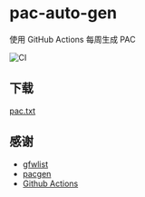 # pac-auto-gen

使用 GitHub Actions 每周生成 PAC

![CI](https://img.shields.io/github/workflow/status/nodoccat/pac-auto-gen/generate-pac-file?label=CI&logo=github&style=for-the-badge)

## 下载

<a href="https://raw.githubusercontent.com/NoDocCat/pac-auto-gen/master/pac.txt" download>pac.txt</a>

## 感谢

- [gfwlist](https://github.com/gfwlist/gfwlist)
- [pacgen](https://github.com/JinnLynn/genpac)
- [Github Actions](https://github.com/features/actions)

